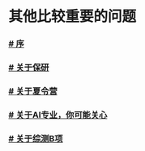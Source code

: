 # 其他比较重要的问题

### [# 序](https://github.com/Robin-WZQ/BIT-AI-Review/blob/main/其他/序.md)

### [# 关于保研](https://github.com/Robin-WZQ/BIT-AI-Review/blob/main/其他/关于保研.md)

### [# 关于夏令营](https://github.com/Robin-WZQ/BIT-AI-Review/blob/main/其他/关于夏令营.md)

### [# 关于AI专业，你可能关心](https://github.com/Robin-WZQ/BIT-AI-Review/blob/main/其他/人工智能专业QA.md)

### [# 关于综测B项](https://github.com/Robin-WZQ/BIT-AI-Review/blob/main/其他/综测B项统计.md)
